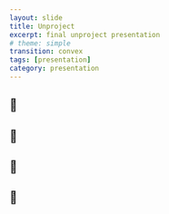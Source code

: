 ```yaml
---
layout: slide
title: Unproject
excerpt: final unproject presentation
# theme: simple
transition: convex
tags: [presentation]
category: presentation
---
```

<section data-markdown>
  <section>
    <section data-background-gradient="linear-gradient(to bottom, #f7e78b, #79f2d2)">
      <h2>🦀</h2>
    </section>
    <section data-background-gradient="linear-gradient(to bottom, #79f2d2, #3ca5cf)">
      <h2>🐚</h2>
    </section>
    <section data-background-gradient="linear-gradient(to bottom, #3ca5cf, #2747c4)">
      <h2>🐋</h2>
    </section>
    <section data-background-gradient="linear-gradient(to bottom, #2747c4, #070d4a)">
      <h2>🪸</h2>
    </section>
  </section>
</section>
